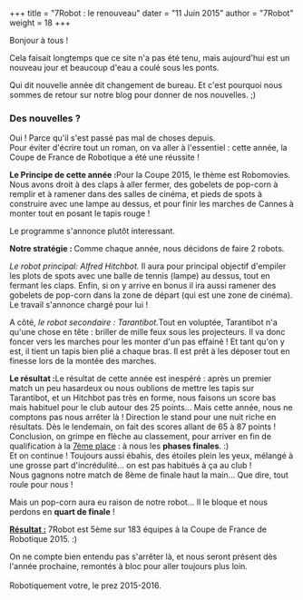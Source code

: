+++
title = "7Robot : le renouveau"
dater = "11 Juin 2015"
author = "7Robot"
weight = 18
+++

<p>
	Bonjour à tous !</p>
<p>
	Cela faisait longtemps que ce site n'a pas été tenu, mais aujourd'hui est un nouveau jour et beaucoup d'eau a coulé sous les ponts.</p>
<p>
	Qui dit nouvelle année dit changement de bureau. Et c'est pourquoi nous sommes de retour sur notre blog pour donner de nos nouvelles. ;)</p>
<h3>
	<strong>Des nouvelles ?</strong></h3>
<p>
	Oui ! Parce qu'il s'est passé pas mal de choses depuis.<br />
	Pour éviter d'écrire tout un roman, on va aller à l'essentiel : cette année, la Coupe de France de Robotique a été une réussite !</p>
<p>
	<strong>Le Principe de cette année :</strong>Pour la Coupe 2015, le thème est Robomovies. Nous avons droit à des claps à aller fermer, des gobelets de pop-corn à remplir et à ramener dans des salles de cinéma, et pieds de spots à construire avec une lampe au dessus, et pour finir les marches de Cannes à monter tout en posant le tapis rouge !</p>
<p>
	Le programme s'annonce plutôt interessant.</p>
<p>
	<strong>Notre stratégie : </strong>Comme chaque année, nous décidons de faire 2 robots.</p>
<p>
	<em>Le robot principal: Alfred Hitchbot. </em>Il aura pour principal objectif d'empiler les plots de spots avec une balle de tennis (lampe) au dessus, tout en fermant les claps. Enfin, si on y arrive en bonus il ira aussi ramener des gobelets de pop-corn dans la zone de départ (qui est une zone de cinéma). Le travail s'annonce chargé pour lui !</p>
<p>
	A côté, <em>le robot secondaire : Tarantibot.</em>Tout en voluptée, Tarantibot n'a qu'une chose en tête : briller de mille feux sous les projecteurs. Il va donc foncer vers les marches pour les monter d'un pas effainé ! Et tant qu'on y est, il tient un tapis bien plié a chaque bras. Il est prêt à les déposer tout en finesse lors de la montée des marches.</p>
<p>
	<strong>Le résultat :</strong>Le résultat de cette année est inespéré : après un premier match un peu hasardeux ou nous oublions de mettre les tapis sur Tarantibot, et un Hitchbot pas très en forme, nous faisons un score bas mais habituel pour le club autour des 25 points... Mais cette année, nous ne comptons pas nous arrêter là ! Direction le stand pour une nuit riche en résultats. Dès le lendemain, on fait des scores allant de 65 à 87 points ! Conclusion, on grimpe en flèche au classement, pour arriver en fin de qualification à la <u>7ème place</u> : à nous les <strong>phases finales</strong>. :)<br />
	Et on continue ! Toujours aussi ébahis, des étoiles plein les yeux, mélangé à une grosse part d'incrédulité... on est pas habitués à ça au club !  <br />
	Nous gagnons notre match de 8ème de finale haut la main... Que dire, tout roule pour nous ! </p>
<p>
	Mais un pop-corn aura eu raison de notre robot... Il le bloque et nous perdons en <strong>quart de finale</strong> !</p>
<p>
	<u><strong>Résultat :</strong></u> 7Robot est 5ème sur 183 équipes à la Coupe de France de Robotique 2015. :)</p>
<p>
	 </p>
<p>
	On ne compte bien entendu pas s'arrêter là, et nous seront présent dès l'année prochaine, remontés à bloc pour aller toujours plus loin.<br />
	<br />
	Robotiquement votre, le prez 2015-2016.</p>
